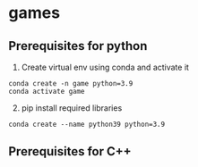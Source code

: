 # games

## Prerequisites for python
1. Create virtual env using conda and activate it
```
conda create -n game python=3.9
conda activate game
```

2. pip install required libraries
```
conda create --name python39 python=3.9
```

## Prerequisites for C++
